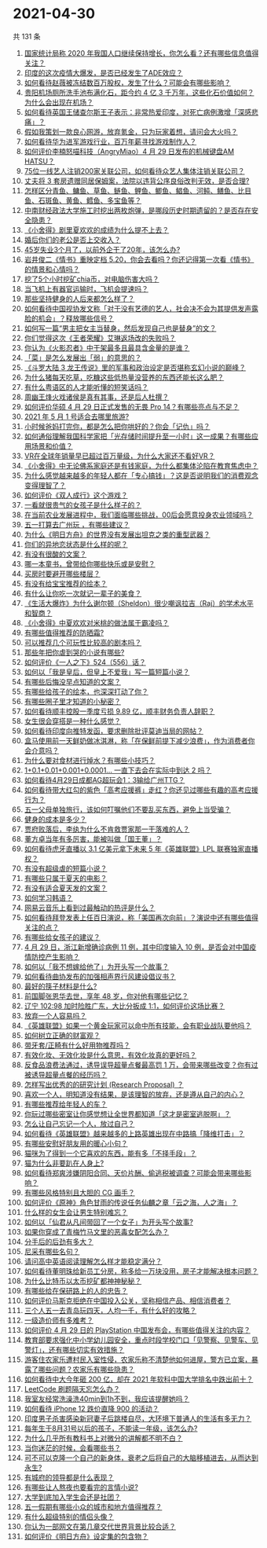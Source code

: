 # 2021-04-30

共 131 条

<!-- BEGIN -->
<!-- 最后更新时间 Fri Apr 30 2021 13:09:08 GMT+0800 (China Standard Time) -->

1. [国家统计局称 2020
   年我国人口继续保持增长，你怎么看？还有哪些信息值得关注？](https://www.zhihu.com/question/457140816)
2. [印度的这次疫情大爆发，是否已经发生了ADE效应？](https://www.zhihu.com/question/456399195)
3. [如何看待赵薇被冻结数百万股权，发生了什么？可能会有哪些影响？](https://www.zhihu.com/question/457141906)
4. [贵阳机场厕所洗手池布满化石，距今约 4 亿 3
   千万年，这些化石价值如何？为什么会出现在机场？](https://www.zhihu.com/question/456986321)
5. [如何看待英国王储查尔斯王子表示：非常热爱印度，对死亡病例激增「深感悲痛」？](https://www.zhihu.com/question/457133150)
6. [假如我策划一款良心网游，放弃氪金，只为玩家着想，请问会大火吗？](https://www.zhihu.com/question/452046052)
7. [如何看待华为进军游戏行业，百万年薪寻找游戏制作人？](https://www.zhihu.com/question/457206027)
8. [如何评价李楠怒喵科技（AngryMiao）4 月 29 日发布的机械键盘AM
   HATSU？](https://www.zhihu.com/question/457163306)
9. [75位一线艺人注销200家关联公司，如何看待众艺人集体注销关联公司？](https://www.zhihu.com/question/457181415)
10. [丈夫将 3
    套房遗赠同居保姆案，法院以违背公序良俗改判无效，是否合理?](https://www.zhihu.com/question/457149946)
11. [怎样区分青鱼、鳙鱼、草鱼、鲢鱼、鲤鱼、鲫鱼、鲳鱼、河鲀、鳝鱼、比目鱼、石斑鱼、黄鱼、鳕鱼、多宝鱼等？](https://www.zhihu.com/question/46703898)
12. [中南财经政法大学施工时挖出两枚炮弹，是哪段历史时期遗留的？是否存在安全隐患？](https://www.zhihu.com/question/457122815)
13. [《小舍得》剧里夏欢欢的成绩为什么提不上去？](https://www.zhihu.com/question/455735077)
14. [婚后你们的老公是否上交收入？](https://www.zhihu.com/question/446421532)
15. [45岁失业3个月了，以前外企干了20年，该怎么办?](https://www.zhihu.com/question/453104891)
16. [岩井俊二《情书》重映定档
    5.20，你会去看吗？你还记得第一次看《情书》的情景和心情吗？](https://www.zhihu.com/question/457115062)
17. [挖了5个小时挖矿chia币，对电脑伤害大吗？](https://www.zhihu.com/question/454866562)
18. [当飞机上有器官运输时，飞机会提速吗？](https://www.zhihu.com/question/453406019)
19. [那些坚持健身的人后来都怎么样了？](https://www.zhihu.com/question/456782802)
20. [如何看待中国视协发文称「对于没有艺德的艺人，社会决不会为其提供发声露脸的机会」？释放哪些信号？](https://www.zhihu.com/question/457179755)
21. [如何写一篇“男主把女主当替身，然后发现自己也是替身”的文？](https://www.zhihu.com/question/437395484)
22. [你们觉得这次《王者荣耀》艾琳返场改的失败吗？](https://www.zhihu.com/question/455420512)
23. [你认为《火影忍者》中干架最多且最具含金量的是谁？](https://www.zhihu.com/question/456331604)
24. [「菜」是怎么发展出「弱」的意思的？](https://www.zhihu.com/question/454980442)
25. [《斗罗大陆 3
    龙王传说》里的军事和政治设定是否堪称玄幻小说的巅峰？](https://www.zhihu.com/question/457043638)
26. [为什么猪每天吃草，吃糠这些低热量没营养的东西还能长这么肥？](https://www.zhihu.com/question/450554480)
27. [有什么粤语区的人才能听懂的短笑话吗？](https://www.zhihu.com/question/417960479)
28. [周幽王烽火戏诸侯是真有其事，还是后人杜撰？](https://www.zhihu.com/question/20836590)
29. [如何评价华硕 4 月 29 日正式发售的无畏 Pro
    14？有哪些亮点与不足？](https://www.zhihu.com/question/457190351)
30. [2021 年 5 月 1 号适合去哪里旅游?](https://www.zhihu.com/question/449104465)
31. [小时候爸妈打完你，都是怎么把你哄好的？你会「记仇」吗？](https://www.zhihu.com/question/457258936)
32. [如何通俗理解我国科学家把「光存储时间提升至一小时」这一成果？有哪些应用场景和价值？](https://www.zhihu.com/question/456553305)
33. [VR在全球年销量早已超过百万量级，为什么大家还不看好VR？](https://www.zhihu.com/question/455504976)
34. [《小舍得》中无论佛系家庭还是有钱家庭，为什么都集体沦陷在教育焦虑中？](https://www.zhihu.com/question/456153696)
35. [为什么感觉越来越多的年轻人都在「专心搞钱」？这是否说明我们的消费观念变得理智了？](https://www.zhihu.com/question/457140241)
36. [如何评价《双人成行》这个游戏？](https://www.zhihu.com/question/448262868)
37. [一看就很贵气的女孩子是什么样子的？](https://www.zhihu.com/question/322175199)
38. [在当前农业发展进程中，我们面临哪些挑战，00后会愿意投身农业领域吗？](https://www.zhihu.com/question/457017725)
39. [五一打算去广州玩 ，有哪些建议？](https://www.zhihu.com/question/454725222)
40. [为什么《明日方舟》的世界没有发展出坦克之类的重型武器？](https://www.zhihu.com/question/456809133)
41. [你们的异地恋状态是什么样的呢？](https://www.zhihu.com/question/455031941)
42. [有没有很酸的文案？](https://www.zhihu.com/question/436360298)
43. [哪一本童书，曾带给你哪些快乐或是安慰？](https://www.zhihu.com/question/454215807)
44. [买房时要避开哪些楼层？](https://www.zhihu.com/question/447920355)
45. [有没有给宝宝推荐的绘本？](https://www.zhihu.com/question/452517546)
46. [有什么让你吃一次就记一辈子的美食？](https://www.zhihu.com/question/442763529)
47. [《生活大爆炸》为什么谢尔顿（Sheldon）很少嘲讽拉吉（Raj）的学术水平和智商？](https://www.zhihu.com/question/452782047)
48. [《小舍得》中夏欢欢对米桃的做法属于霸凌吗？](https://www.zhihu.com/question/457028998)
49. [有哪些值得推荐的防晒霜?](https://www.zhihu.com/question/329759904)
50. [可以推荐几个可玩性比较高的剧本吗？](https://www.zhihu.com/question/310162995)
51. [那些年把你虐到哭的小说有哪些?](https://www.zhihu.com/question/384707888)
52. [如何评价《一人之下》524（556）话？](https://www.zhihu.com/question/457216895)
53. [如何以「我是皇后，但皇上不爱我」写一篇短篇小说？](https://www.zhihu.com/question/410673163)
54. [有哪些后悔没早点知道的文案？](https://www.zhihu.com/question/447084918)
55. [有哪些给孩子的绘本，也深深打动了你？](https://www.zhihu.com/question/454395118)
56. [有哪些圈子里才知道的小秘密？](https://www.zhihu.com/question/49502870)
57. [如何看待顺丰控股一季度亏损 9.89 亿，顺丰财务负责人辞职？](https://www.zhihu.com/question/456088079)
58. [女生很会穿搭是一种什么感觉？](https://www.zhihu.com/question/316509144)
59. [如何看待印度向推特发函，要求删除批评莫迪当局的网帖？](https://www.zhihu.com/question/456828756)
60. [盒马使用前一天鲜奶做冰淇淋，称「在保鲜前提下减少浪费」，作为消费者你会介意吗？](https://www.zhihu.com/question/456827779)
61. [为什么要对食材进行焯水？有哪些小技巧？](https://www.zhihu.com/question/40365482)
62. [1+0.1+0.01+0.001+0.0001... 一直下去会在实际中到达 2
    吗？](https://www.zhihu.com/question/444218811)
63. [如何看待4月29日成都AG超玩会1：3输给广州TTG？](https://www.zhihu.com/question/457202102)
64. [如何看待带大红勾的紫色「高考应援裤」走红？你还见过哪些有趣的高考应援行为？](https://www.zhihu.com/question/457036620)
65. [五一父母单独旅行，该如何叮嘱他们不要乱买东西，避免上当受骗？](https://www.zhihu.com/question/456639541)
66. [健身的成本是多少？](https://www.zhihu.com/question/58355167)
67. [贾府败落后，李纨为什么不肯救贾家那一干落难的人？](https://www.zhihu.com/question/413382261)
68. [董方卓当年有多厉害，能被叫做「国王董」？](https://www.zhihu.com/question/34886516)
69. [如何看待虎牙直播以 3.1 亿美元拿下未来 5 年《英雄联盟》LPL
    联赛独家直播权？](https://www.zhihu.com/question/457004985)
70. [有没有超级虐的短篇小说？](https://www.zhihu.com/question/380410071)
71. [有哪些只属于夏天的电影？](https://www.zhihu.com/question/453035690)
72. [有没有适合夏天发的文案？](https://www.zhihu.com/question/455423467)
73. [如何学习韩语？](https://www.zhihu.com/question/19830338)
74. [网易云音乐上看到过最触动的热评是什么？](https://www.zhihu.com/question/323985794)
75. [如何看待拜登发表上任百日演说，称「美国再次向前」？演说中还有哪些值得关注的点？](https://www.zhihu.com/question/457103607)
76. [有哪些给女孩子的建议？](https://www.zhihu.com/question/315676658)
77. [4 月 29 日，浙江新增确诊病例 11 例，其中印度输入 10
    例，是否会对中国疫情防控产生影响？](https://www.zhihu.com/question/457100652)
78. [如何以「我不想嫁给他了」为开头写一个故事？](https://www.zhihu.com/question/450473110)
79. [如何看待曲协发布的加强相声界行风建设倡议书？](https://www.zhihu.com/question/457138970)
80. [最好的筷子材料是什么?](https://www.zhihu.com/question/21549358)
81. [前国脚张恩华去世，享年 48 岁，你对他有哪些记忆？](https://www.zhihu.com/question/457170964)
82. [辽宁 102:98 加时险胜广东，大比分扳成
    1:1，如何评价这场比赛？](https://www.zhihu.com/question/457178922)
83. [放弃一个人容易吗？](https://www.zhihu.com/question/455853199)
84. [《英雄联盟》如果一个黄金玩家可以命中所有技能，会有职业战队要他吗？](https://www.zhihu.com/question/454200921)
85. [如何树立正确的财富观？](https://www.zhihu.com/question/314627020)
86. [带牙套/正畸有什么好用物推荐吗？](https://www.zhihu.com/question/263947314)
87. [有效化妆、无效化妆是什么意思，有效化妆真的更好吗？](https://www.zhihu.com/question/445017526)
88. [反食品浪费法通过，诱导误导超量点餐最高罚 1
    万，会带来哪些改变？你有过被诱导超量点餐的经历吗？](https://www.zhihu.com/question/457114352)
89. [怎样写出优秀的的研究计划 (Research Proposal)
    ？](https://www.zhihu.com/question/23695058)
90. [喜欢一个人，明知道没有结果，是该理智的放弃，还是遵从自己的内心？](https://www.zhihu.com/question/453112528)
91. [有哪些推荐给年轻人的车？](https://www.zhihu.com/question/351728964)
92. [你玩过哪些密室让你感觉想让全世界都知道「这才是密室逃脱啊」？](https://www.zhihu.com/question/319279638)
93. [怎么让自己忘记一个人，放过自己？](https://www.zhihu.com/question/456808503)
94. [如何看待《英雄联盟》越来越多的上路英雄出现在中路搞「降维打击」？](https://www.zhihu.com/question/456150071)
95. [有哪些安慰好朋友用的暖心小句？](https://www.zhihu.com/question/423693212)
96. [猫咪为了得到一个它喜欢的东西，能有多「不择手段」？](https://www.zhihu.com/question/456683084)
97. [猫为什么非要趴在人身上?](https://www.zhihu.com/question/456102586)
98. [如何看待郑爽涉嫌阴阳合同、天价片酬、偷逃税被调查？可能会带来哪些影响？](https://www.zhihu.com/question/457029348)
99. [有哪些风格特别且大胆的 CG 画手？](https://www.zhihu.com/question/33526505)
100. [如何评价《原神》角色甘雨的传说任务仙麟之章「云之海，人之海」？](https://www.zhihu.com/question/439097589)
101. [什么样的女生会让男生特别难忘？](https://www.zhihu.com/question/445195620)
102. [如何以「仙君从凡间带回了一个女子」为开头写个故事?](https://www.zhihu.com/question/432356881)
103. [如果你穿成了青梅竹马文里的恶毒女配怎么办？](https://www.zhihu.com/question/397987454)
104. [分手后的后劲有多大？](https://www.zhihu.com/question/440316118)
105. [尼采有哪些名句？](https://www.zhihu.com/question/368233780)
106. [请问高中英语阅读理解怎么样才能稳定满分？](https://www.zhihu.com/question/309325332)
107. [如何看待董明珠给新员工分房，称多给一万块没用，房子才能解决根本问题？](https://www.zhihu.com/question/456846832)
108. [为什么比特币以太币挖矿都神神秘秘？](https://www.zhihu.com/question/456031920)
109. [有哪些给在保研路上的人的忠告？](https://www.zhihu.com/question/370011250)
110. [如何评价马斯克拒绝在中国投入公关，坚称相信产品、相信消费者？](https://www.zhihu.com/question/457012576)
111. [三个人五一去青岛玩四天，人均一千，有什么好的攻略？](https://www.zhihu.com/question/455036673)
112. [一级造价师有多难考？](https://www.zhihu.com/question/408061696)
113. [如何评价 4 月 29 日的 PlayStation
     中国发布会，有哪些值得关注的内容？](https://www.zhihu.com/question/456103601)
114. [教育部要求强化中小学幼儿园安全，重点时段学校门口「见警察、见警车、见警灯」，还有哪些切实有效措施？](https://www.zhihu.com/question/457099403)
115. [游客住农家乐遭村民入室性侵，农家乐称不清楚他如何进屋，警方已立案，暴露了哪些问题？农家乐有哪些隐患？](https://www.zhihu.com/question/456979537)
116. [如何看待中大今年砸 200 亿，却在 2021
     年软科中国大学排名中跌出前十？](https://www.zhihu.com/question/456601034)
117. [LeetCode 刷题隔天忘怎么办？](https://www.zhihu.com/question/379857231)
118. [我室友经常洗澡洗40min到1h不到，我应该提醒她吗？](https://www.zhihu.com/question/456731420)
119. [如何看待 iPhone 12 跌价直降 900 的活动？](https://www.zhihu.com/question/455284196)
120. [印度男子杀害感染新冠妻子后跳楼自尽，大环境下普通人的生活有多无力？](https://www.zhihu.com/question/456933930)
121. [每年生于8月31号以后的孩子，不能读一年级，该怎么办?](https://www.zhihu.com/question/456626454)
122. [为什么几乎所有教科书上对微分的讲解都不明不白？](https://www.zhihu.com/question/438795295)
123. [当你迷茫的时候，会看哪些书？](https://www.zhihu.com/question/454224694)
124. [可不可以克隆一个自己的新身体，衰老之后将自己的大脑移植进去，从而达到永生?](https://www.zhihu.com/question/437796896)
125. [有城府的领导都是什么表现？](https://www.zhihu.com/question/299985054)
126. [有哪些让人熬夜也要看完的言情小说?](https://www.zhihu.com/question/332155810)
127. [大学到底加入学生会还是社团？](https://www.zhihu.com/question/64631466)
128. [五一假期有哪些小众的城市和地方值得推荐？](https://www.zhihu.com/question/454880823)
129. [有什么超级特别的情侣头像？](https://www.zhihu.com/question/276562790)
130. [你认为一部网文在第几章交代世界背景比较合适？](https://www.zhihu.com/question/453894423)
131. [如何评价《明日方舟》设定集的包含物？](https://www.zhihu.com/question/456988607)

<!-- END -->
